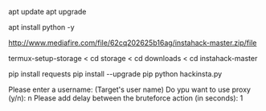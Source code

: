 apt update
apt upgrade

apt install python -y

http://www.mediafire.com/file/62cq202625b16ag/instahack-master.zip/file

termux-setup-storage < cd storage < cd downloads < cd instahack-master

pip install requests
pip install --upgrade pip
python hackinsta.py

Please enter a username: (Target's user name)
Do ypu want to use proxy (y/n): n
Please add delay between the bruteforce action (in seconds): 1

